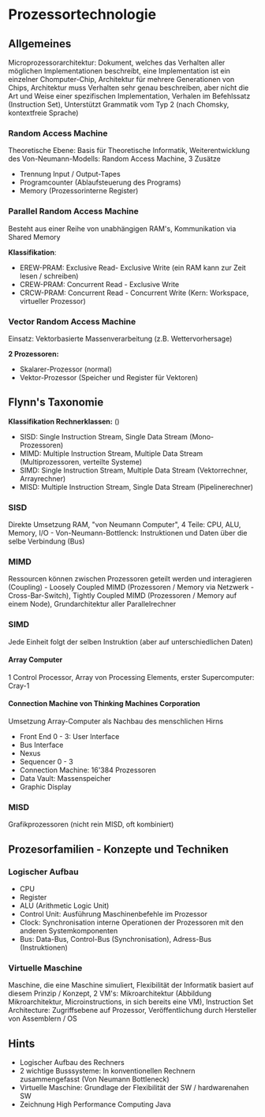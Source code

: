 # Prozessortechnologie
## Allgemeines
Microprozessorarchitektur: Dokument, welches das Verhalten aller möglichen Implementationen beschreibt, eine Implementation ist ein einzelner Chomputer-Chip, Architektur für mehrere Generationen von Chips, Architektur muss Verhalten sehr genau beschreiben, aber nicht die Art und Weise einer spezifischen Implementation, Verhalen im Befehlssatz (Instruction Set), Unterstützt Grammatik vom Typ 2 (nach Chomsky, kontextfreie Sprache)

### Random Access Machine
Theoretische Ebene: Basis für Theoretische Informatik, Weiterentwicklung des Von-Neumann-Modells: Random Access Machine, 3 Zusätze
   - Trennung Input / Output-Tapes
   - Programcounter (Ablaufsteuerung des Programs)
   - Memory (Prozessorinterne Register)

### Parallel Random Access Machine
Besteht aus einer Reihe von unabhängigen RAM's, Kommunikation via Shared Memory

**Klassifikation**:
  - EREW-PRAM: Exclusive Read- Exclusive Write (ein RAM kann zur Zeit lesen / schreiben)
  - CREW-PRAM: Concurrent Read - Exclusive Write
  - CRCW-PRAM: Concurrent Read - Concurrent Write (Kern: Workspace, virtueller Prozessor)

### Vector Random Access Machine
Einsatz: Vektorbasierte Massenverarbeitung (z.B. Wettervorhersage)

**2 Prozessoren:**
  - Skalarer-Prozessor (normal)
  - Vektor-Prozessor (Speicher und Register für Vektoren)

## Flynn's Taxonomie
**Klassifikation Rechnerklassen:** ()
  - SISD: Single Instruction Stream, Single Data Stream (Mono-Prozessoren)
  - MIMD: Multiple Instruction Stream, Multiple Data Stream (Multiprozessoren, verteilte Systeme)
  - SIMD: Single Instruction Stream, Multiple Data Stream (Vektorrechner, Arrayrechner)
  - MISD: Multiple Instruction Stream, Single Data Stream (Pipelinerechner)

### SISD
Direkte Umsetzung RAM, "von Neumann Computer", 4 Teile: CPU, ALU, Memory, I/O - Von-Neumann-Bottlenck: Instruktionen und Daten über die selbe Verbindung (Bus)

### MIMD
Ressourcen können zwischen Prozessoren geteilt werden und interagieren (Coupling) - Loosely Coupled MIMD (Prozessoren / Memory via Netzwerk - Cross-Bar-Switch), Tightly Coupled MIMD (Prozessoren / Memory auf einem Node), Grundarchitektur aller Parallelrechner

### SIMD
Jede Einheit folgt der selben Instruktion (aber auf unterschiedlichen Daten)

#### Array Computer
1 Control Processor, Array von Processing Elements, erster Supercomputer: Cray-1

#### Connection Machine von Thinking Machines Corporation
Umsetzung Array-Computer als Nachbau des menschlichen Hirns

  - Front End 0 - 3: User Interface
  - Bus Interface
  - Nexus
  - Sequencer 0 - 3
  - Connection Machine: 16'384 Prozessoren
  - Data Vault: Massenspeicher
  - Graphic Display

### MISD
Grafikprozessoren (nicht rein MISD, oft kombiniert)

## Prozesorfamilien - Konzepte und Techniken
### Logischer Aufbau
  - CPU
  - Register
  - ALU (Arithmetic Logic Unit)
  - Control Unit: Ausführung Maschinenbefehle im Prozessor
  - Clock: Synchronisation interne Operationen der Prozessoren mit den anderen Systemkomponenten
  - Bus: Data-Bus, Control-Bus (Synchronisation), Adress-Bus (Instruktionen)


### Virtuelle Maschine
Maschine, die eine Maschine simuliert, Flexibilität der Informatik basiert auf diesem Prinzip / Konzept, 2 VM's: Mikroarchitektur (Abbildung Mikroarchitektur, Microinstructions, in sich bereits eine VM), Instruction Set Architecture: Zugriffsebene auf Prozessor, Veröffentlichung durch Hersteller von Assemblern / OS

## Hints
  - Logischer Aufbau des Rechners
  - 2 wichtige Busssysteme: In konventionellen Rechnern zusammengefasst (Von Neumann Bottleneck)
  - Virtuelle Maschine: Grundlage der Flexibilität der SW / hardwarenahen SW
  - Zeichnung High Performance Computing Java
